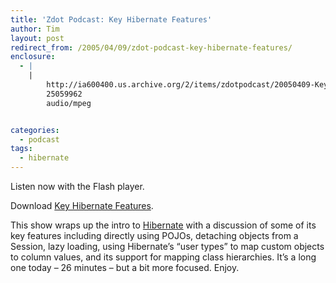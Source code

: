```yaml
---
title: 'Zdot Podcast: Key Hibernate Features'
author: Tim
layout: post
redirect_from: /2005/04/09/zdot-podcast-key-hibernate-features/
enclosure:
  - |
    |
        http://ia600400.us.archive.org/2/items/zdotpodcast/20050409-KeyHibernateFeatures.mp3
        25059962
        audio/mpeg


categories:
  - podcast
tags:
  - hibernate
---
```

Listen now with the Flash player.


Download [Key Hibernate Features][1].

This show wraps up the intro to [Hibernate][2] with a discussion of some of its key features including directly using POJOs, detaching objects from a Session, lazy loading, using Hibernate&#8217;s &#8220;user types&#8221; to map custom objects to column values, and its support for mapping class hierarchies. It&#8217;s a long one today &#8211; 26 minutes &#8211; but a bit more focused. Enjoy.

 [1]: http://ia600400.us.archive.org/2/items/zdotpodcast/20050409-KeyHibernateFeatures.mp3
 [2]: http://hibernate.org
